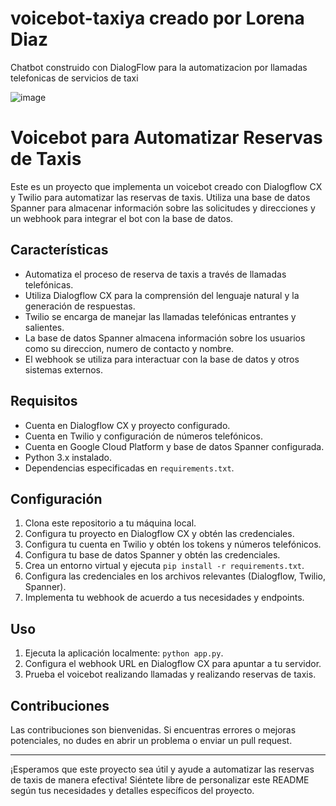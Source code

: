 # voicebot-taxiya creado por Lorena Diaz
Chatbot construido con DialogFlow para la automatizacion por llamadas telefonicas de servicios de taxi

![image](https://github.com/loli9024/voicebot-taxiya/assets/54463078/2a28ff1e-ba44-491a-a32f-8e9d06f4a463)

# Voicebot para Automatizar Reservas de Taxis

Este es un proyecto que implementa un voicebot creado con Dialogflow CX y Twilio para automatizar las reservas de taxis. Utiliza una base de datos Spanner para almacenar información sobre las solicitudes y direcciones y un webhook para integrar el bot con la base de datos.

## Características

- Automatiza el proceso de reserva de taxis a través de llamadas telefónicas.
- Utiliza Dialogflow CX para la comprensión del lenguaje natural y la generación de respuestas.
- Twilio se encarga de manejar las llamadas telefónicas entrantes y salientes.
- La base de datos Spanner almacena información sobre los usuarios como su direccion, numero de contacto y nombre.
- El webhook se utiliza para interactuar con la base de datos y otros sistemas externos.

## Requisitos

- Cuenta en Dialogflow CX y proyecto configurado.
- Cuenta en Twilio y configuración de números telefónicos.
- Cuenta en Google Cloud Platform y base de datos Spanner configurada.
- Python 3.x instalado.
- Dependencias especificadas en `requirements.txt`.

## Configuración

1. Clona este repositorio a tu máquina local.
2. Configura tu proyecto en Dialogflow CX y obtén las credenciales.
3. Configura tu cuenta en Twilio y obtén los tokens y números telefónicos.
4. Configura tu base de datos Spanner y obtén las credenciales.
5. Crea un entorno virtual y ejecuta `pip install -r requirements.txt`.
6. Configura las credenciales en los archivos relevantes (Dialogflow, Twilio, Spanner).
7. Implementa tu webhook de acuerdo a tus necesidades y endpoints.

## Uso

1. Ejecuta la aplicación localmente: `python app.py`.
2. Configura el webhook URL en Dialogflow CX para apuntar a tu servidor.
3. Prueba el voicebot realizando llamadas y realizando reservas de taxis.

## Contribuciones

Las contribuciones son bienvenidas. Si encuentras errores o mejoras potenciales, no dudes en abrir un problema o enviar un pull request.

---

¡Esperamos que este proyecto sea útil y ayude a automatizar las reservas de taxis de manera efectiva! Siéntete libre de personalizar este README según tus necesidades y detalles específicos del proyecto.


